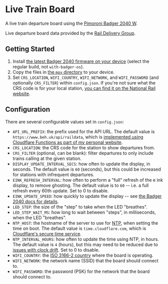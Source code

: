 # Live Train Board
A live train departure board using the [Pimoroni Badger 2040 W](https://shop.pimoroni.com/products/badger-2040-w).

Live departure board data provided by the [Rail Delivery Group](https://www.raildeliverygroup.com/).

## Getting Started
1. Install [the latest Badger 2040 firmware on your device](https://github.com/pimoroni/badger2040) (select the regular build, not `with-badger-os`).
1. Copy the files in [the `mpy` directory](/mpy) to your device.
1. Set `CRS_LOCATION`, `WIFI_COUNTRY`, `WIFI_NETWORK`, and `WIFI_PASSWORD` (and optionally `CRS_FILTER`) within `config.json`. If you're not sure what the CRS code is for your local station, [you can find it on the National Rail website](https://www.nationalrail.co.uk/find-a-station/).

## Configuration
There are several configurable values set in `config.json`:
- `API_URL_PREFIX`: the prefix used for the API URL. The default value is `https://www.beh.uk/api/raildata`, which is [implemented using Cloudflare Functions as part of my personal website](https://github.com/BenjaminEHowe/beh.uk/tree/395b1774582eb186d2eade88fa4af21295a25a20/functions/api/raildata).
- `CRS_LOCATION`: the CRS code for the station to show departures from.
- `CRS_FILTER` (optional, can be blank): filter departures to only include trains calling at the given station.
- `DISPLAY_UPDATE_INTERVAL_SECS`: how often to update the display, in seconds. The default value is `60` (seconds), but this could be increased for stations with infrequent departures.
- `EINK_REFRESH_INTERVAL`: how often to perform a "full" refresh of the e ink display, to remove ghosting. The default value is to `60` -- i.e. a full refresh every 60th update. Set to 0 to disable.
- `EINK_UPDATE_SPEED`: how quickly to update the display -- see [the Badger 2040 docs for details](https://github.com/pimoroni/badger2040/blob/main/docs/reference.md#update-speed).
- `LED_STEP`: the size of the "step" to take when the LED "breathes".
- `LED_STEP_WAIT_MS`: how long to wait between "steps", in milliseconds, when the LED "breathes".
- `NTP_HOST`: the hostname of the server to use for [NTP](https://en.wikipedia.org/wiki/Network_Time_Protocol), when setting the time on boot. The default value is `time.cloudflare.com`, which is [Cloudflare's secure time service](https://blog.cloudflare.com/secure-time).
- `NTP_INTERVAL_HOURS`: how often to update the time using NTP, in hours. The default value is `4` (hours), but this may need to be reduced due to [issues with clock drift](https://github.com/micropython/micropython/issues/2724). Set to 0 to disable.
- `WIFI_COUNTRY`: the [ISO 3166-2 country](https://en.wikipedia.org/wiki/ISO_3166-2) where the board is operating.
- `WIFI_NETWORK`: the network name (SSID) that the board should connect to.
- `WIFI_PASSWORD`: the password (PSK) for the network that the board should connect to.
